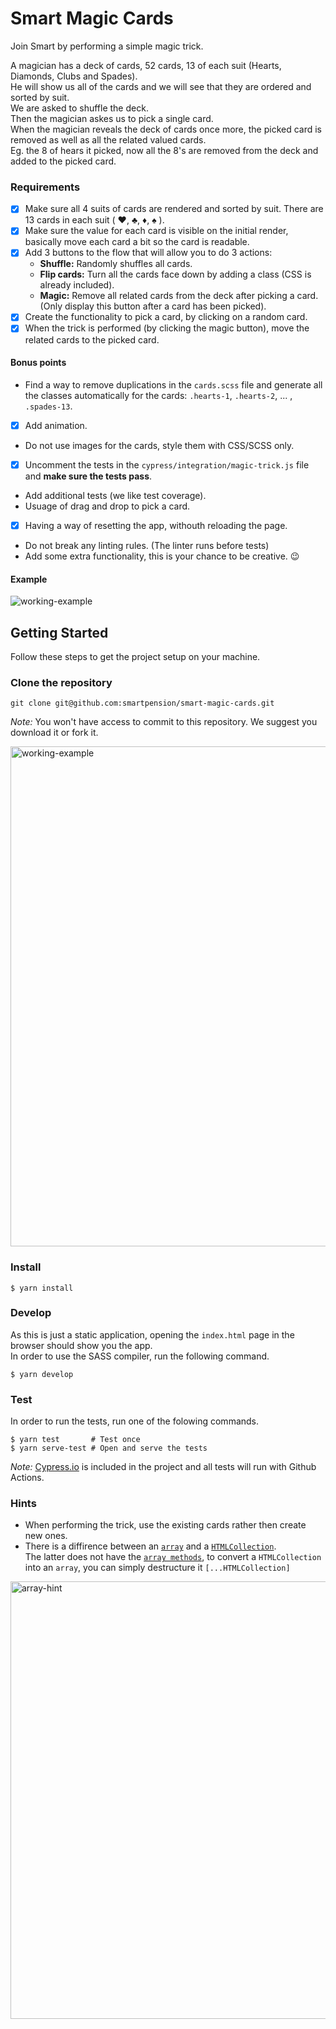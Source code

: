 # Smart Magic Cards
Join Smart by performing a simple magic trick.

A magician has a deck of cards, 52 cards, 13 of each suit (Hearts, Diamonds, Clubs and Spades).<br>
He will show us all of the cards and we will see that they are ordered and sorted by suit.<br>
We are asked to shuffle the deck.<br>
Then the magician askes us to pick a single card.<br>
When the magician reveals the deck of cards once more, the picked card is removed as well as all the related valued cards.<br>
Eg. the 8 of hears it picked, now all the 8's are removed from the deck and added to the picked card.<br>

### Requirements
- [x] Make sure all 4 suits of cards are rendered and sorted by suit. There are 13 cards in each suit ( ♥, ♣, ♦, ♠ ).
- [x] Make sure the value for each card is visible on the initial render, basically move each card a bit so the card is readable.
- [x] Add 3 buttons to the flow that will allow you to do 3 actions:
  - **Shuffle:** Randomly shuffles all cards.
  - **Flip cards:** Turn all the cards face down by adding a class (CSS is already included).
  - **Magic:** Remove all related cards from the deck after picking a card. (Only display this button after a card has been picked).
- [x] Create the functionality to pick a card, by clicking on a random card.
- [x] When the trick is performed (by clicking the magic button), move the related cards to the picked card.

#### Bonus points
  - Find a way to remove duplications in the `cards.scss` file and generate all the classes automatically for the cards: `.hearts-1`, `.hearts-2`, ... , `.spades-13`.
  - [x] Add animation.
  - Do not use images for the cards, style them with CSS/SCSS only.
  - [x] Uncomment the tests in the `cypress/integration/magic-trick.js` file and **make sure the tests pass**.
  - Add additional tests (we like test coverage).
  - Usuage of drag and drop to pick a card.
  - [x] Having a way of resetting the app, withouth reloading the page.
  - Do not break any linting rules. (The linter runs before tests)
  - Add some extra functionality, this is your chance to be creative. 😉

#### Example
<img src="assets/working-example.gif" alt="working-example">

## Getting Started
Follow these steps to get the project setup on your machine.

### Clone the repository
```
git clone git@github.com:smartpension/smart-magic-cards.git
```
_Note:_ You won't have access to commit to this repository. We suggest you download it or fork it.

<img src="assets/fork-example.png" alt="working-example" width="800">

### Install
```
$ yarn install
```

### Develop
As this is just a static application, opening the `index.html` page in the browser should show you the app.<br>
In order to use the SASS compiler, run the following command.
```
$ yarn develop
```

### Test
In order to run the tests, run one of the folowing commands.
```
$ yarn test       # Test once
$ yarn serve-test # Open and serve the tests
```
_Note:_ [Cypress.io](https://www.cypress.io/) is included in the project and all tests will run with Github Actions.


### Hints
- When performing the trick, use the existing cards rather then create new ones.
- There is a diffirence between an [`array`](https://developer.mozilla.org/en-US/docs/Web/JavaScript/Reference/Global_Objects/Array) and a [`HTMLCollection`](https://www.w3schools.com/js/js_htmldom_collections.asp).<br>
The latter does not have the [`array methods`](https://developer.mozilla.org/en-US/docs/Web/JavaScript/Reference/Global_Objects/Array#Common_operations), to convert a `HTMLCollection` into an `array`, you can simply destructure it `[...HTMLCollection]`<br>
<img src="assets/array-hint.png" width=700 alt="array-hint">
